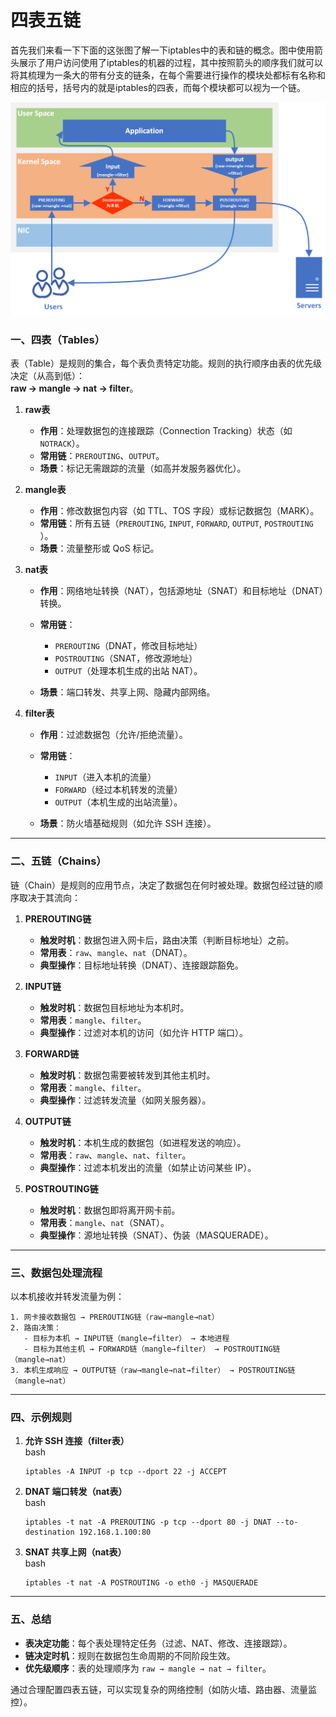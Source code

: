 # 四表五链

首先我们来看一下下面的这张图了解一下iptables中的表和链的概念。图中使用箭头展示了用户访问使用了iptables的机器的过程，其中按照箭头的顺序我们就可以将其梳理为一条大的带有分支的链条，在每个需要进行操作的模块处都标有名称和相应的括号，括号内的就是iptables的四表，而每个模块都可以视为一个链。

![20200420174840](assets/net-img-20200420174840-20240426095836-mlr3m5q.png)​

### 一、四表（Tables）

表（Table）是规则的集合，每个表负责特定功能。规则的执行顺序由表的优先级决定（从高到低）：  
**raw → mangle → nat → filter**。

1. **raw表**

    * **作用**：处理数据包的连接跟踪（Connection Tracking）状态（如 `NOTRACK`​）。
    * **常用链**：`PREROUTING`​、`OUTPUT`​。
    * **场景**：标记无需跟踪的流量（如高并发服务器优化）。
2. **mangle表**

    * **作用**：修改数据包内容（如 TTL、TOS 字段）或标记数据包（MARK）。
    * **常用链**：所有五链（`PREROUTING`​, `INPUT`​, `FORWARD`​, `OUTPUT`​, `POSTROUTING`​）。
    * **场景**：流量整形或 QoS 标记。
3. **nat表**

    * **作用**：网络地址转换（NAT），包括源地址（SNAT）和目标地址（DNAT）转换。
    * **常用链**：

      * ​`PREROUTING`​（DNAT，修改目标地址）
      * ​`POSTROUTING`​（SNAT，修改源地址）
      * ​`OUTPUT`​（处理本机生成的出站 NAT）。
    * **场景**：端口转发、共享上网、隐藏内部网络。
4. **filter表**

    * **作用**：过滤数据包（允许/拒绝流量）。
    * **常用链**：

      * ​`INPUT`​（进入本机的流量）
      * ​`FORWARD`​（经过本机转发的流量）
      * ​`OUTPUT`​（本机生成的出站流量）。
    * **场景**：防火墙基础规则（如允许 SSH 连接）。

---

### 二、五链（Chains）

链（Chain）是规则的应用节点，决定了数据包在何时被处理。数据包经过链的顺序取决于其流向：

1. **PREROUTING链**

    * **触发时机**：数据包进入网卡后，路由决策（判断目标地址）之前。
    * **常用表**：`raw`​、`mangle`​、`nat`​（DNAT）。
    * **典型操作**：目标地址转换（DNAT）、连接跟踪豁免。
2. **INPUT链**

    * **触发时机**：数据包目标地址为本机时。
    * **常用表**：`mangle`​、`filter`​。
    * **典型操作**：过滤对本机的访问（如允许 HTTP 端口）。
3. **FORWARD链**

    * **触发时机**：数据包需要被转发到其他主机时。
    * **常用表**：`mangle`​、`filter`​。
    * **典型操作**：过滤转发流量（如网关服务器）。
4. **OUTPUT链**

    * **触发时机**：本机生成的数据包（如进程发送的响应）。
    * **常用表**：`raw`​、`mangle`​、`nat`​、`filter`​。
    * **典型操作**：过滤本机发出的流量（如禁止访问某些 IP）。
5. **POSTROUTING链**

    * **触发时机**：数据包即将离开网卡前。
    * **常用表**：`mangle`​、`nat`​（SNAT）。
    * **典型操作**：源地址转换（SNAT）、伪装（MASQUERADE）。

---

### 三、数据包处理流程

以本机接收并转发流量为例：

```
1. 网卡接收数据包 → PREROUTING链（raw→mangle→nat）  
2. 路由决策：  
   - 目标为本机 → INPUT链（mangle→filter） → 本地进程  
   - 目标为其他主机 → FORWARD链（mangle→filter） → POSTROUTING链（mangle→nat）  
3. 本机生成响应 → OUTPUT链（raw→mangle→nat→filter） → POSTROUTING链（mangle→nat）
```

---

### 四、示例规则

1. **允许 SSH 连接（filter表）**   
    bash

    ```
    iptables -A INPUT -p tcp --dport 22 -j ACCEPT
    ```
2. **DNAT 端口转发（nat表）**   
    bash

    ```
    iptables -t nat -A PREROUTING -p tcp --dport 80 -j DNAT --to-destination 192.168.1.100:80
    ```
3. **SNAT 共享上网（nat表）**   
    bash

    ```
    iptables -t nat -A POSTROUTING -o eth0 -j MASQUERADE
    ```

---

### 五、总结

* **表决定功能**：每个表处理特定任务（过滤、NAT、修改、连接跟踪）。
* **链决定时机**：规则在数据包生命周期的不同阶段生效。
* **优先级顺序**：表的处理顺序为 `raw → mangle → nat → filter`​。

通过合理配置四表五链，可以实现复杂的网络控制（如防火墙、路由器、流量监控）。
